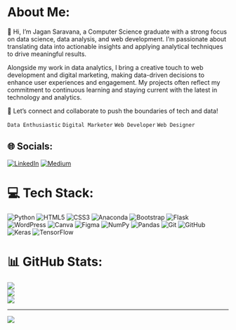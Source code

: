 # About Me:
👋 Hi, I’m Jagan Saravana, a Computer Science graduate with a strong focus on data science, data analysis, and web development. I’m passionate about translating data into actionable insights and applying analytical techniques to drive meaningful results.

Alongside my work in data analytics, I bring a creative touch to web development and digital marketing, making data-driven decisions to enhance user experiences and engagement. My projects often reflect my commitment to continuous learning and staying current with the latest in technology and analytics.

🔗 Let’s connect and collaborate to push the boundaries of tech and data!

`Data Enthusiastic` `Digital Marketer` `Web Developer` `Web Designer`

## 🌐 Socials:
[![LinkedIn](https://img.shields.io/badge/LinkedIn-%230077B5.svg?logo=linkedin&logoColor=white)](https://linkedin.com/in/jagan-saravana-n) [![Medium](https://img.shields.io/badge/Medium-12100E?logo=medium&logoColor=white)](https://medium.com/@jagansaravana27)


# 💻 Tech Stack:
![Python](https://img.shields.io/badge/python-3670A0?style=for-the-badge&logo=python&logoColor=ffdd54) ![HTML5](https://img.shields.io/badge/html5-%23E34F26.svg?style=for-the-badge&logo=html5&logoColor=white) ![CSS3](https://img.shields.io/badge/css3-%231572B6.svg?style=for-the-badge&logo=css3&logoColor=white) ![Anaconda](https://img.shields.io/badge/Anaconda-%2344A833.svg?style=for-the-badge&logo=anaconda&logoColor=white) ![Bootstrap](https://img.shields.io/badge/bootstrap-%238511FA.svg?style=for-the-badge&logo=bootstrap&logoColor=white) ![Flask](https://img.shields.io/badge/flask-%23000.svg?style=for-the-badge&logo=flask&logoColor=white) ![WordPress](https://img.shields.io/badge/WordPress-%23117AC9.svg?style=for-the-badge&logo=WordPress&logoColor=white) ![Canva](https://img.shields.io/badge/Canva-%2300C4CC.svg?style=for-the-badge&logo=Canva&logoColor=white) ![Figma](https://img.shields.io/badge/figma-%23F24E1E.svg?style=for-the-badge&logo=figma&logoColor=white) ![NumPy](https://img.shields.io/badge/numpy-%23013243.svg?style=for-the-badge&logo=numpy&logoColor=white) ![Pandas](https://img.shields.io/badge/pandas-%23150458.svg?style=for-the-badge&logo=pandas&logoColor=white) ![Git](https://img.shields.io/badge/git-%23F05033.svg?style=for-the-badge&logo=git&logoColor=white) ![GitHub](https://img.shields.io/badge/github-%23121011.svg?style=for-the-badge&logo=github&logoColor=white) ![Keras](https://img.shields.io/badge/Keras-%23D00000.svg?style=for-the-badge&logo=Keras&logoColor=white) ![TensorFlow](https://img.shields.io/badge/TensorFlow-%23FF6F00.svg?style=for-the-badge&logo=TensorFlow&logoColor=white) 
# 📊 GitHub Stats:
![](https://github-readme-stats.vercel.app/api?username=JaganSaravana07&theme=dark&hide_border=true&include_all_commits=false&count_private=false)<br/>
![](https://github-readme-streak-stats.herokuapp.com/?user=JaganSaravana07&theme=dark&hide_border=true)<br/>
![](https://github-readme-stats.vercel.app/api/top-langs/?username=JaganSaravana07&theme=dark&hide_border=true&include_all_commits=false&count_private=false&layout=compact)

---
[![](https://visitcount.itsvg.in/api?id=JaganSaravana07&icon=0&color=0)](https://visitcount.itsvg.in)

<!-- Proudly created with GPRM ( https://gprm.itsvg.in ) -->
